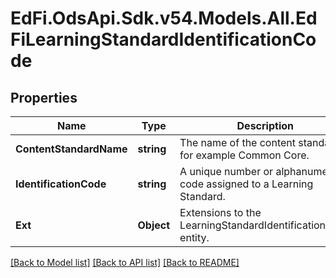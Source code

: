 # EdFi.OdsApi.Sdk.v54.Models.All.EdFiLearningStandardIdentificationCode

## Properties

Name | Type | Description | Notes
------------ | ------------- | ------------- | -------------
**ContentStandardName** | **string** | The name of the content standard, for example Common Core. | 
**IdentificationCode** | **string** | A unique number or alphanumeric code assigned to a Learning Standard. | 
**Ext** | **Object** | Extensions to the LearningStandardIdentificationCode entity. | [optional] 

[[Back to Model list]](../../README.md#documentation-for-models) [[Back to API list]](../../README.md#documentation-for-api-endpoints) [[Back to README]](../../README.md)

